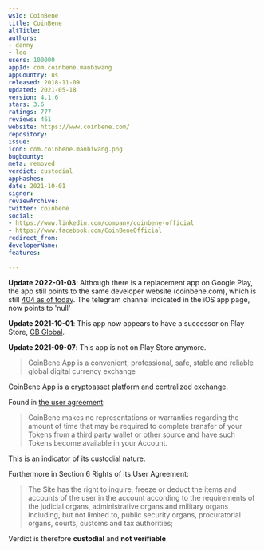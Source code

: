 ```yaml
---
wsId: CoinBene
title: CoinBene
altTitle: 
authors:
- danny
- leo
users: 100000
appId: com.coinbene.manbiwang
appCountry: us
released: 2018-11-09
updated: 2021-05-18
version: 4.1.6
stars: 3.6
ratings: 777
reviews: 461
website: https://www.coinbene.com/
repository: 
issue: 
icon: com.coinbene.manbiwang.png
bugbounty: 
meta: removed
verdict: custodial
appHashes: 
date: 2021-10-01
signer: 
reviewArchive: 
twitter: coinbene
social:
- https://www.linkedin.com/company/coinbene-official
- https://www.facebook.com/CoinBeneOfficial
redirect_from: 
developerName: 
features: 

---
```


**Update 2022-01-03**: Although there is a replacement app on Google Play, the app still points to the same developer website (coinbene.com), which is still [404 as of today](https://twitter.com/BitcoinWalletz/status/1477969064806916103). The telegram channel indicated in the iOS app page, now points to 'null'

**Update 2021-10-01**: This app now appears to have a successor on Play Store, [CB Global](https://play.google.com/store/apps/details?id=com.mingyue.liuli).

**Update 2021-09-07**: This app is not on Play Store anymore.

> CoinBene App is a convenient, professional, safe, stable and reliable global digital currency exchange

CoinBene App is a cryptoasset platform and centralized exchange.

Found in [the user agreement](https://www.coinbene.com/uc/userAgreement):

> CoinBene makes no representations or warranties regarding the amount of time that may be required to complete transfer of your Tokens from a third party wallet or other source and have such Tokens become available in your Account.

This is an indicator of its custodial nature.

Furthermore in Section 6 Rights of its User Agreement:

> The Site has the right to inquire, freeze or deduct the items and accounts of the user in the account according to the requirements of the judicial organs, administrative organs and military organs including, but not limited to, public security organs, procuratorial organs, courts, customs and tax authorities;

Verdict is therefore **custodial** and **not verifiable**
